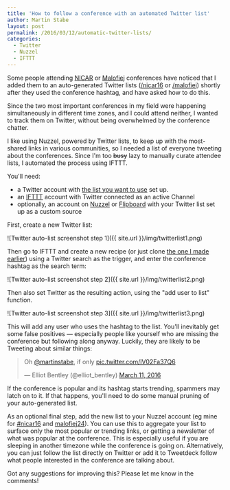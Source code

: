 ```yaml
---
title: 'How to follow a conference with an automated Twitter list'
author: Martin Stabe
layout: post
permalink: /2016/03/12/automatic-twitter-lists/
categories:
  - Twitter
  - Nuzzel
  - IFTTT
---
```


Some people attending [NICAR](http://www.ire.org/conferences/nicar2016/) or [Malofiej](http://www.malofiejgraphics.com/) conferences have noticed that I added them to an auto-generated Twitter lists ([/nicar16](https://twitter.com/martinstabe/lists/nicar16) or [/malofiej](https://twitter.com/martinstabe/lists/malofiej)) shortly after they used the conference hashtag, and have asked how to do this.

Since the two most important conferences in my field were happening simultaneously in different time zones, and I could attend neither, I wanted to track them on Twitter, without being overwhelmed by the conference chatter. 

I like using Nuzzel, powered by Twitter lists, to keep up  with the most-shared links in various communities, so I needed a list of everyone tweeting about the conferences. Since I'm too <s>busy</s> lazy to manually curate attendee lists, I automated the process using IFTTT.

You'll need:

* a Twitter account with [the list you want to use](https://twitter.com/martinstabe/lists/nicar16) set up.
* an [IFTTT](https://ifttt.com) account with Twitter connected as an active Channel
* optionally, an account on [Nuzzel](http://nuzzel.com/) or [Flipboard](https://flipboard.com/) with your Twitter list set up as a custom source

First, create a new Twitter list:

![Twitter auto-list screenshot step 1]({{ site.url }}/img/twitterlist1.png)

Then go to IFTTT and create a new recipe (or just clone [the one I made earlier](https://ifttt.com/recipes/396001-twitter-list-from-hashtag)) using a Twitter search as the trigger, and enter the conference hashtag as the search term:

![Twitter auto-list screenshot step 2]({{ site.url }}/img/twitterlist2.png)

Then also set Twitter as the resulting action, using the "add user to list" function.

![Twitter auto-list screenshot step 3]({{ site.url }}/img/twitterlist3.png)

This will add any user who uses the hashtag to the list. You'll inevitably get some false positives — especially people like yourself who are missing the conference but following along anyway. Luckily, they are likely to be Tweeting about similar things:

<blockquote class="twitter-tweet" data-lang="en"><p lang="en" dir="ltr">Oh <a href="https://twitter.com/martinstabe">@martinstabe</a>, if only <a href="https://t.co/lV02Fa37Q6">pic.twitter.com/lV02Fa37Q6</a></p>&mdash; Elliot Bentley (@elliot_bentley) <a href="https://twitter.com/elliot_bentley/status/708286898645630977">March 11, 2016</a></blockquote>
<script async src="//platform.twitter.com/widgets.js" charset="utf-8"></script>

If the conference is popular and its hashtag starts trending, spammers may latch on to it. If that happens, you'll need to do some manual pruning of your auto-generated list.

As an optional final step, add the new list to your Nuzzel account (eg mine for [#nicar16](http://nuzzel.com/martinstabe/nicar16) and  [malofiej24](http://nuzzel.com/martinstabe/malofiej)). You can use this to aggregate your list to surface only the most popular or trending links, or getting a newsletter of what was popular at the conference. This is especially useful if you are sleeping in another timezone while the conference is going on. Alternatively, you can just follow the list directly on Twitter or add it to Tweetdeck follow what people interested in the conference are talking about.

Got any suggestions for improving this? Please let me know in the comments!
